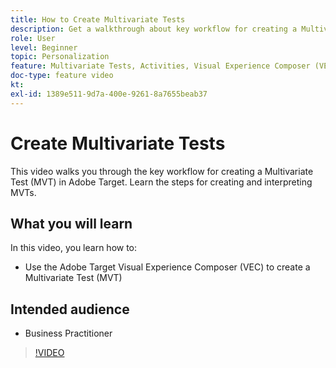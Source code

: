 ```yaml
---
title: How to Create Multivariate Tests
description: Get a walkthrough about key workflow for creating a Multivariate Test (MVT) in Adobe Target. Learn the steps for creating and interpreting MVTs.
role: User
level: Beginner
topic: Personalization
feature: Multivariate Tests, Activities, Visual Experience Composer (VEC)
doc-type: feature video
kt:
exl-id: 1389e511-9d7a-400e-9261-8a7655beab37
---
```

# Create Multivariate Tests

This video walks you through the key workflow for creating a Multivariate Test (MVT) in Adobe Target. Learn the steps for creating and interpreting MVTs.

## What you will learn

In this video, you learn how to:

* Use the Adobe Target Visual Experience Composer (VEC) to create a Multivariate Test (MVT)

## Intended audience

* Business Practitioner

>[!VIDEO](https://video.tv.adobe.com/v/17395/?quality=12)

